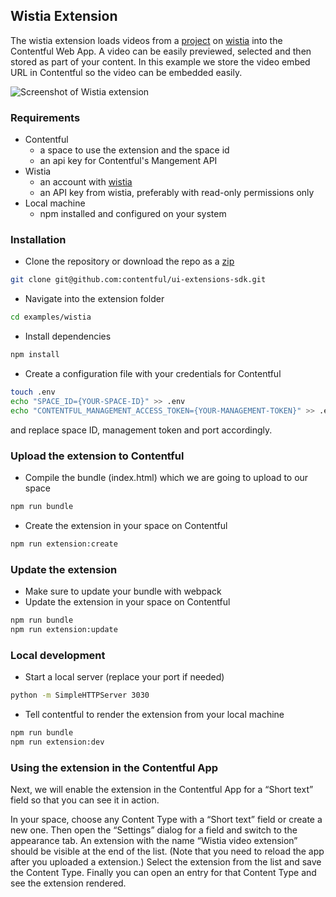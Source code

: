 Wistia Extension
-------------

The wistia extension loads videos from a [project](http://wistia.com/doc/projects) on [wistia](http://wistia.com/) into the Contentful Web App. A video can be easily previewed, selected and then stored as part of your content. In this example we store the video embed URL in Contentful so the video can be embedded easily.

![Screenshot of Wistia extension](http://contentful.github.io/extensions/assets/wistia.gif)

### Requirements

- Contentful
    - a space to use the extension and the space id
    - an api key for Contentful's Mangement API
- Wistia
    - an account with [wistia](http://wistia.com/)
    - an API key from wistia, preferably with read-only permissions only
- Local machine
    - npm installed and configured on your system

### Installation

- Clone the repository or download the repo as a [zip](https://github.com/contentful/ui-extensions-sdk/archive/master.zip)
```bash
git clone git@github.com:contentful/ui-extensions-sdk.git
```
- Navigate into the extension folder
```bash
cd examples/wistia
```
- Install dependencies
```bash
npm install
```
- Create a configuration file with your credentials for Contentful
```bash
touch .env
echo "SPACE_ID={YOUR-SPACE-ID}" >> .env
echo "CONTENTFUL_MANAGEMENT_ACCESS_TOKEN={YOUR-MANAGEMENT-TOKEN}" >> .env

```
and replace space ID, management token and port accordingly.

### Upload the extension to Contentful

- Compile the bundle (index.html) which we are going to upload to our space
```bash
npm run bundle
```
- Create the extension in your space on Contentful
```bash
npm run extension:create
```

### Update the extension

- Make sure to update your bundle with webpack
- Update the extension in your space on Contentful
```bash
npm run bundle
npm run extension:update
```

### Local development

- Start a local server (replace your port if needed)
```bash
python -m SimpleHTTPServer 3030
```
- Tell contentful to render the extension from your local machine
```bash
npm run bundle
npm run extension:dev
```

### Using the extension in the Contentful App

Next, we will enable the extension in the Contentful App for a “Short text” field so that you can see it in action.

In your space, choose any Content Type with a “Short text” field or create a new one. Then open the “Settings” dialog for a field and switch to the appearance tab. An extension with the name “Wistia video extension” should be visible at the end of the list. (Note that you need to reload the app after you uploaded a extension.) Select the extension from the list and save the Content Type. Finally you can open an entry for that Content Type and see the extension rendered.
